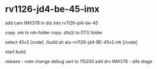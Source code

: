 # rv1126-jd4-be-45-imx
add cam IMX378 in dts into rv1126-jd4-be-45

copy .mk to mk-folder
copy .dts(i) to DTS folder

select 45v2
[code]
./build.sh aio-rv1126-jd4-BE-45v2.mk
[/code]

start build

release - note 
change debug uart to 115200
add drv IMX378 - alfa stage
